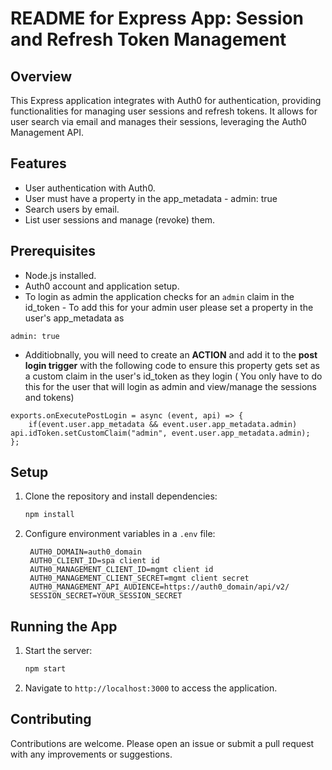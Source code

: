 # README for Express App: Session and Refresh Token Management

## Overview
This Express application integrates with Auth0 for authentication, providing functionalities for managing user sessions and refresh tokens. It allows for user search via email and manages their sessions, leveraging the Auth0 Management API.

## Features
- User authentication with Auth0.
- User must have a property in the app_metadata - admin: true
- Search users by email.
- List user sessions and manage (revoke) them.

## Prerequisites
- Node.js installed.
- Auth0 account and application setup.
- To login as admin the application checks for an `admin` claim in the id_token - To add this for your admin user please set a property in the user's app_metadata as

```
admin: true
```
- Additiobnally, you will need to create an **ACTION** and add it to the **post login trigger** with the following code to ensure this property gets set as a custom claim in the user's id_token as they login ( You only have to do this for the user that will login as admin and view/manage the sessions and tokens)
  
```
exports.onExecutePostLogin = async (event, api) => {
    if(event.user.app_metadata && event.user.app_metadata.admin) api.idToken.setCustomClaim("admin", event.user.app_metadata.admin); 
};

```

## Setup
1. Clone the repository and install dependencies:
   ```bash
   npm install
   ```
2. Configure environment variables in a `.env` file:
   ```
    AUTH0_DOMAIN=auth0_domain
    AUTH0_CLIENT_ID=spa client id
    AUTH0_MANAGEMENT_CLIENT_ID=mgmt client id
    AUTH0_MANAGEMENT_CLIENT_SECRET=mgmt client secret
    AUTH0_MANAGEMENT_API_AUDIENCE=https://auth0_domain/api/v2/
    SESSION_SECRET=YOUR_SESSION_SECRET
   ```

## Running the App
1. Start the server:
   ```bash
   npm start
   ```
2. Navigate to `http://localhost:3000` to access the application.

## Contributing
Contributions are welcome. Please open an issue or submit a pull request with any improvements or suggestions.

